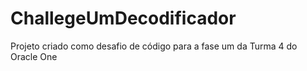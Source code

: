 # ChallegeUmDecodificador

Projeto criado como desafio de código para a fase um da 
Turma 4 do 
Oracle One
